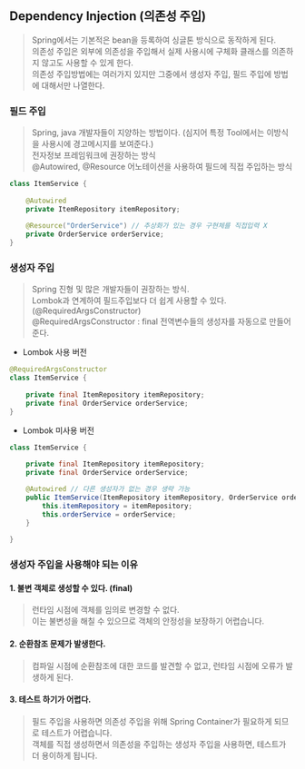 ## Dependency Injection (의존성 주입)
> Spring에서는 기본적은 bean을 등록하여 싱글톤 방식으로 동작하게 된다.   
> 의존성 주입은 외부에 의존성을 주입해서 실제 사용시에 구체화 클래스를 의존하지 않고도 사용할 수 있게 한다.   
> 의존성 주입방법에는 여러가지 있지만 그중에서 생성자 주입, 필드 주입에 방법에 대해서만 나열한다. 


### 필드 주입
> Spring, java 개발자들이 지양하는 방법이다. (심지어 특정 Tool에서는 이방식을 사용시에 경고메시지를 보여준다.)  
> 전자정보 프레임워크에 권장하는 방식   
> @Autowired, @Resource 어노테이션을 사용하여 필드에 직접 주입하는 방식 

```java
class ItemService {
    
    @Autowired 
    private ItemRepository itemRepository;
    
    @Resource("OrderService") // 추상화가 있는 경우 구현체를 직접입력 X 
    private OrderService orderService;
}
```

### 생성자 주입 
> Spring 진형 및 많은 개발자들이 권장하는 방식.  
> Lombok과 연계하여 필드주입보다 더 쉽게 사용할 수 있다. (@RequiredArgsConstructor)  
> @RequiredArgsConstructor : final 전역변수들의 생성자를 자동으로 만들어준다.

- Lombok 사용 버전
```java 
@RequiredArgsConstructor  
class ItemService {
   
    private final ItemRepository itemRepository;
    private final OrderService orderService;
}
```

- Lombok 미사용 버전
```java 
class ItemService {
   
    private final ItemRepository itemRepository;
    private final OrderService orderService;

    @Autowired // 다른 생성자가 없는 경우 생략 가능
    public ItemService(ItemRepository itemRepository, OrderService orderService){
        this.itemRepository = itemRepository;
        this.orderService = orderService;
    }
    
}
```

### 생성자 주입을 사용해야 되는 이유 

#### 1. 불변 객체로 생성할 수 있다. (final)
> 런타임 시점에 객체를 임의로 변경할 수 없다.  
> 이는 불변성을 해칠 수 있으므로 객체의 안정성을 보장하기 어렵습니다.

#### 2. 순환참조 문제가 발생한다.
> 컴파일 시점에 순환참조에 대한 코드를 발견할 수 없고, 런타임 시점에 오류가 발생하게 된다.

#### 3. 테스트 하기가 어렵다. 
> 필드 주입을 사용하면 의존성 주입을 위해 Spring Container가 필요하게 되므로 테스트가 어렵습니다.  
> 객체를 직접 생성하면서 의존성을 주입하는 생성자 주입을 사용하면, 테스트가 더 용이하게 됩니다.




